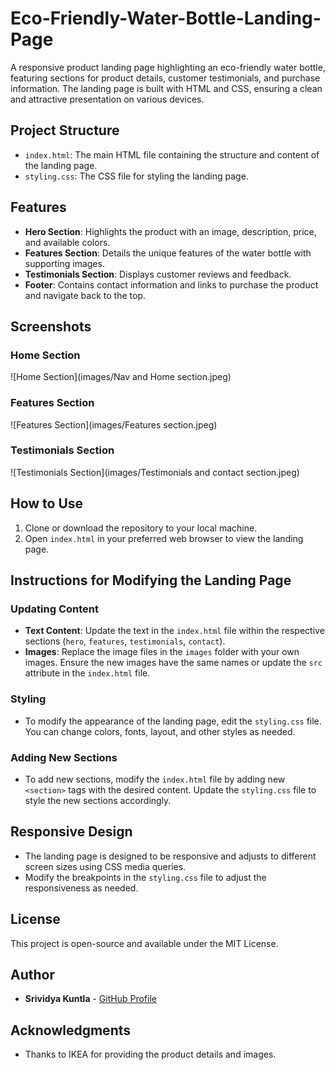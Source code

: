 # Eco-Friendly-Water-Bottle-Landing-Page
A responsive product landing page highlighting an eco-friendly water bottle, featuring sections for product details, customer testimonials, and purchase information.  The landing page is built with HTML and CSS, ensuring a clean and attractive presentation on various devices.

## Project Structure

- `index.html`: The main HTML file containing the structure and content of the landing page.
- `styling.css`: The CSS file for styling the landing page.

## Features

- **Hero Section**: Highlights the product with an image, description, price, and available colors.
- **Features Section**: Details the unique features of the water bottle with supporting images.
- **Testimonials Section**: Displays customer reviews and feedback.
- **Footer**: Contains contact information and links to purchase the product and navigate back to the top.

## Screenshots

### Home Section
![Home Section](images/Nav and Home section.jpeg)

### Features Section
![Features Section](images/Features section.jpeg)

### Testimonials Section
![Testimonials Section](images/Testimonials and contact section.jpeg)
## How to Use

1. Clone or download the repository to your local machine.
2. Open `index.html` in your preferred web browser to view the landing page.

## Instructions for Modifying the Landing Page

### Updating Content

- **Text Content**: Update the text in the `index.html` file within the respective sections (`hero`, `features`, `testimonials`, `contact`).
- **Images**: Replace the image files in the `images` folder with your own images. Ensure the new images have the same names or update the `src` attribute in the `index.html` file.

### Styling

- To modify the appearance of the landing page, edit the `styling.css` file. You can change colors, fonts, layout, and other styles as needed.

### Adding New Sections

- To add new sections, modify the `index.html` file by adding new `<section>` tags with the desired content. Update the `styling.css` file to style the new sections accordingly.

## Responsive Design

- The landing page is designed to be responsive and adjusts to different screen sizes using CSS media queries. 
- Modify the breakpoints in the `styling.css` file to adjust the responsiveness as needed.

## License

This project is open-source and available under the MIT License.

## Author

- **Srividya Kuntla** - [GitHub Profile](https://github.com/srividya-kuntla)

## Acknowledgments

- Thanks to IKEA for providing the product details and images.
